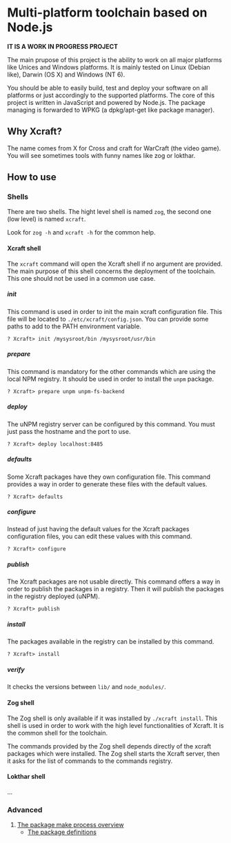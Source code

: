 # Multi-platform toolchain based on Node.js

**IT IS A WORK IN PROGRESS PROJECT**

The main prupose of this project is the ability to work on all major platforms
like Unices and Windows platforms. It is mainly tested on Linux (Debian like),
Darwin (OS X) and Windows (NT 6).

You should be able to easily build, test and deploy your software on all
platforms or just accordingly to the supported platforms. The core of this
project is written in JavaScript and powered by Node.js. The package managing
is forwarded to WPKG (a dpkg/apt-get like package manager).

## Why Xcraft?

The name comes from X for Cross and craft for WarCraft (the video game). You
will see sometimes tools with funny names like zog or lokthar.

## How to use

### Shells

There are two shells. The hight level shell is named `zog`, the second one
(low level) is named `xcraft`.

Look for `zog -h` and `xcraft -h` for the common help.

#### Xcraft shell

The `xcraft` command will open the Xcraft shell if no argument are provided.
The main purpose of this shell concerns the deployment of the toolchain. This
one should not be used in a common use case.

##### init

This command is used in order to init the main xcraft configuration file. This
file will be located to `./etc/xcraft/config.json`. You can provide some paths
to add to the PATH environment variable.

```shell
? Xcraft> init /mysysroot/bin /mysysroot/usr/bin
```

##### prepare

This command is mandatory for the other commands which are using the local
NPM registry. It should be used in order to install the `unpm` package.

```shell
? Xcraft> prepare unpm unpm-fs-backend
```

##### deploy

The uNPM registry server can be configured by this command. You must just pass
the hostname and the port to use.

```shell
? Xcraft> deploy localhost:8485
```

##### defaults

Some Xcraft packages have they own configuration file. This command provides a
way in order to generate these files with the default values.

```shell
? Xcraft> defaults
```

##### configure

Instead of just having the default values for the Xcraft packages configuration
files, you can edit these values with this command.

```shell
? Xcraft> configure
```

##### publish

The Xcraft packages are not usable directly. This command offers a way in order
to publish the packages in a registry. Then it will publish the packages in
the registry deployed (uNPM).

```shell
? Xcraft> publish
```

##### install

The packages available in the registry can be installed by this command.

```
? Xcraft> install
```

##### verify

It checks the versions between `lib/` and `node_modules/`.

#### Zog shell

The Zog shell is only available if it was installed by `./xcraft install`. This
shell is used in order to work with the high level functionalities of Xcraft.
It is the common shell for the toolchain.

The commands provided by the Zog shell depends directly of the xcraft packages
which were installed. The Zog shell starts the Xcraft server, then it asks for
the list of commands to the commands registry.

#### Lokthar shell

...

### Advanced

1. [The package make process overview](docs/package.make.overview.md)
   * [The package definitions](docs/package.def.md)
